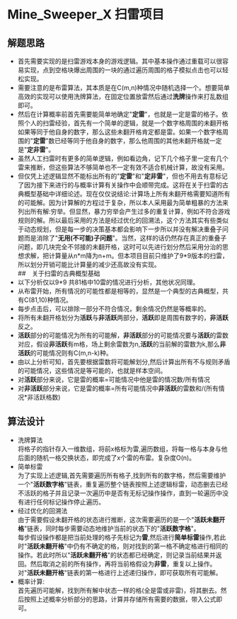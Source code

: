 # Mine_Sweeper_X 扫雷项目


## 解题思路  
* 首先需要实现的是扫雷游戏本身的游戏逻辑。其中基本操作通过重载可以很容易实现，点到空格块爆出周围的一块的通过遍历周围的格子模拟点击也可以轻松实现。  
* 需要注意的是布雷算法，其本质是在C(m,n)种情况中随机选择一个。想要简单高效的实现可以使用洗牌算法，在固定位置放雷然后通过**洗牌**操作来打乱数组即可。  
* 然后在计算概率前首先需要能简单地确定"**定雷**"，也就是一定是雷的格子。依照个人的扫雷经验，首先有一个简单的逻辑，就是一个数字格周围的未翻开格如果等同于他自身的数字，那么这些未翻开格肯定都是雷。如果一个数字格周围的"**定雷**"数已经等同于他自身的数字，那么他周围的其他未翻开格就一定是"**定非雷**"。  
* 虽然人工扫雷时有更多的简单逻辑，例如看边角，记下几个格子里一定有几个雷来推断，但这些算法不够简单也不一定有效不适合机械计算，故没有采用。  
* 但仅凭上述逻辑显然不能标出所有的"**定雷**"和"**定非雷**"，但也不用去有意标记了因为接下来进行的与概率计算有关操作中会顺带完成。这将在关于扫雷的古典概型基础中详细论述。现在仅仅说结论:计算场上所有未翻开格需要知道所有的可能解。因为计算解的方程过于复杂，所以本人采用最为简单粗暴的方法来列出所有解:穷举。但显然，暴力穷举会产生过多的重复计算，例如不符合游戏规则的解。所以最后采用的方法是经过优化的回溯法，这个方法其实有些类似于动态规划，但是每一步的决策基本都会影响下一步所以并没有解决重叠子问题而是消除了"**无用(不可能)子问题**"。当然，这样的话仍然存在真正的重叠子问题，即几块完全不邻接的未翻开格，这时可以先进行划分然后采用分治的思想求解，把计算量从n*m降为n+m。但本项目目前只维护了9\*9版本的扫雷，所以划分开销可能比计算量的减少还高故没有实现。  
##　关于扫雷的古典概型基础  
* 以下分析仅以9\*9 共81格中10雷的情况进行分析，其他状况同理。
* 从布雷开始，所有情况的可能性都是相等的，显然是一个典型的古典概型，共有C(81,10)种情况。  
* 每步点击后，可以排除一部分不符合情况，剩余情况仍然是等概率的。
* 将所有未翻开格划分为**活跃**与**非活跃**两部分，**活跃**即是周围有数字的，**非活跃**反之。
* **活跃**部分的可能情况为所有的可能解，**非活跃**部分的可能情况要与**活跃**的雷数对应，假设**非活跃**有m格，场上剩余雷数为n,**活跃**的当前解的雷数为k,那么**非活跃**的可能情况则有C(m,n-k)种。
* 由以上分析可知，首先要根据雷数将可能解划分,然后计算出所有不与规则矛盾的可能情况，这些情况是等可能的，也就是样本空间。  
* 对**活跃**部分来说，它是雷的概率=可能情况中他是雷的情况数/所有情况
* 对**非活跃**部分来说，它是雷的概率=所有可能情况中**非活跃**的雷数和/(所有情况\*非活跃格数)
## 算法设计  
* 洗牌算法  
将格子的指针存入一维数组，将前x格标为雷,遍历数组，将每一格与本身与他后面的随机一格交换状态，即完成了x个雷的布雷。复杂度O(n)。
* 简单标雷  
为了实现上述逻辑,首先需要遍历所有格子,找到所有的数字格，然后需要维护一个"**活跃数字格**"链表，重复遍历整个链表按照上述逻辑标雷，动态删去已经不活跃的格子并且记录一次遍历中是否有无标记操作操作，直到一轮遍历中没有进行任何标记操作停止遍历。
* 经过优化的回溯法  
由于需要假设未翻开格的状态进行推断，这次需要遍历的是一个"**活跃未翻开格**"链表，同时每步需要动态地维护当前的状态下的"**活跃数字格**"。  
每步假设操作都是把当前处理的格子先标记为**雷**,然后进行**简单标雷**操作,若此时"**活跃未翻开格**"中仍有不确定的格，则对找到的第一格不确定格进行相同的操作。若此时所以"**活跃未翻开格**"的状态都已经确定，则记录当前结果并返回。然后取消之前的所有操作，再将当前格假设为**非雷**，重复以上操作。  
对"**活跃未翻开格**"链表的第一格进行上述递归操作，即可获取所有可能解。  
* 概率计算:  
 首先遍历可能解，找到所有解中状态一样的格(全是雷或非雷)，将其删去。然后按照上述概率分析部分的思路，计算并存储所有需要的数据，带入公式即可。



